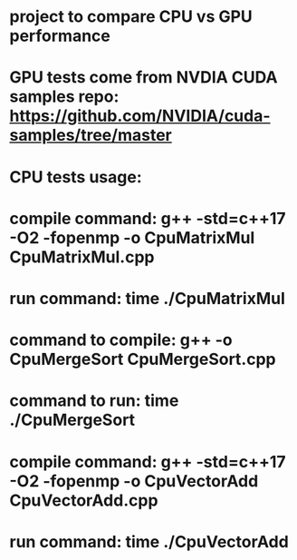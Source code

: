 # project to compare CPU vs GPU performance
#
# GPU tests come from NVDIA CUDA samples repo: https://github.com/NVIDIA/cuda-samples/tree/master
# 
# CPU tests usage:
#
# compile command: g++ -std=c++17 -O2 -fopenmp -o CpuMatrixMul CpuMatrixMul.cpp
# run command: time ./CpuMatrixMul
#
# command to compile: g++ -o CpuMergeSort CpuMergeSort.cpp
# command to run: time ./CpuMergeSort
#
# compile command: g++ -std=c++17 -O2 -fopenmp -o CpuVectorAdd CpuVectorAdd.cpp
# run command: time ./CpuVectorAdd
